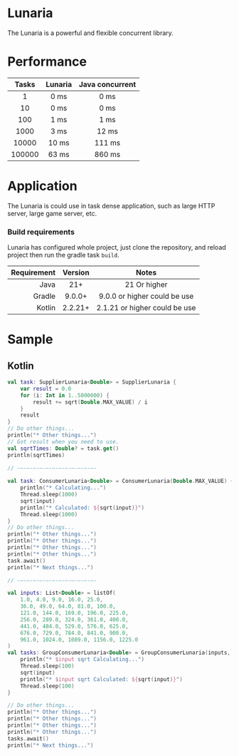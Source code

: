 # Lunaria
The Lunaria is a powerful and flexible concurrent library.

# Performance
|  Tasks   | Lunaria | Java concurrent |
|:--------:|:-------:|:---------------:|
|    1     |  0 ms   |      0 ms       |
|    10    |  0 ms   |      0 ms       |
|   100    |  1 ms   |      1 ms       |
|   1000   |  3 ms   |      12 ms      |
|  10000   |  10 ms  |     111 ms      |
|  100000  |  63 ms  |     860 ms      |

# Application
The Lunaria is could use in task dense application, such as large HTTP server, large game server, etc.

### Build requirements

Lunaria has configured whole project, just clone the repository, and reload project then run the gradle task ```build```.

| Requirement | Version |             Notes             |
|------------:|:-------:|:-----------------------------:|
|        Java |   21+   |         21 Or higher          |
|      Gradle | 9.0.0+  | 9.0.0 or higher could be use  |
|      Kotlin | 2.2.21+ | 2.1.21 or higher could be use |

# Sample
## Kotlin
```kotlin
val task: SupplierLunaria<Double> = SupplierLunaria {
    var result = 0.0
    for (i: Int in 1..5000000) {
        result += sqrt(Double.MAX_VALUE) / i
    }
    result
}
// Do other things...
println("* Other things...")
// Got result when you need to use.
val sqrtTimes: Double? = task.get()
println(sqrtTimes)

// -—-—-—-—-—-—-—-—-—-—-—-—-
        
val task: ConsumerLunaria<Double> = ConsumerLunaria(Double.MAX_VALUE) { input: Double ->
    println("* Calculating...")
    Thread.sleep(1000)
    sqrt(input)
    println("* Calculated: ${sqrt(input)}")
    Thread.sleep(1000)
}
// Do other things...
println("* Other things...")
println("* Other things...")
println("* Other things...")
println("* Other things...")
task.await()
println("* Next things...")

// -—-—-—-—-—-—-—-—-—-—-—-—-

val inputs: List<Double> = listOf(
    1.0, 4.0, 9.0, 16.0, 25.0,
    36.0, 49.0, 64.0, 81.0, 100.0,
    121.0, 144.0, 169.0, 196.0, 225.0,
    256.0, 289.0, 324.0, 361.0, 400.0,
    441.0, 484.0, 529.0, 576.0, 625.0,
    676.0, 729.0, 784.0, 841.0, 900.0,
    961.0, 1024.0, 1089.0, 1156.0, 1225.0
)
val tasks: GroupConsumerLunaria<Double> = GroupConsumerLunaria(inputs, 5) { input ->
    println("* $input sqrt Calculating...")
    Thread.sleep(100)
    sqrt(input)
    println("* $input sqrt Calculated: ${sqrt(input)}")
    Thread.sleep(100)
}

// Do other things...
println("* Other things...")
println("* Other things...")
println("* Other things...")
println("* Other things...")
tasks.await()
println("* Next things...")
```